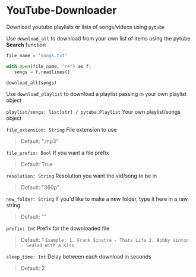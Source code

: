 # YouTube-Downloader
Download youtube playlists or lists of songs/videos using `pytube`


Use `download_all` to download from your own list of items using the pytube **Search** function
```py
file_name = 'songs.txt'

with open(file_name, 'r+') as f:
   songs = f.readlines()

download_all(songs)
```
  
Use `download_playlist` to download a playlist passing in your own playlist object

`playlist/songs: list[str] / pytube.Playlist`
  Your own playlist/songs object


`file_extension: String`
  File extension to use
  >Default: ".mp3"
  
`file_prefix: Bool`
  If you want a file prefix
  >Default: True
  
`resolution: String`
  Resolution you want the vid/song to be in
  >Default: "360p"
  
`new_folder: String`
  If you'd like to make a new folder, type it here in a raw string
  >Default: ""

`prefix: Int`
  Prefix for the downloaded file
  >Default: 1
    ```Example: 1. Frank Sinatra - Thats Life
             2. Bobby Vinton - Sealed With a Kiss```
  
`sleep_time: Int`
  Delay between each download in seconds
  >Default: 2
